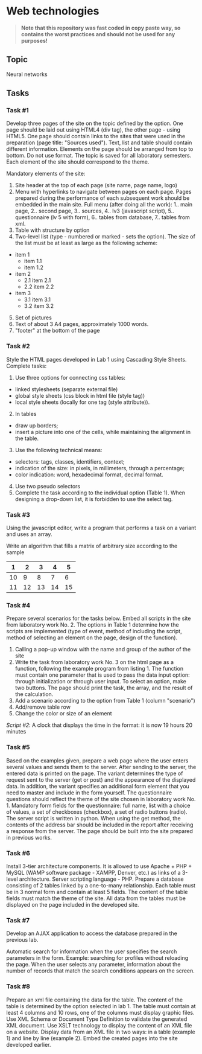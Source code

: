 # Web technologies

> **Note that this repository was fast coded in copy paste way, so contains the worst practices and should not be used for any purposes!**

## Topic

Neural networks

## Tasks

###  Task #1

Develop three pages of the site on the topic defined by the option. One page should be laid out using HTML4 (div tag),
the other page - using HTML5. One page should contain links to the sites that were used in the preparation
(page title: "Sources used"). Text, list and table should contain different information.
Elements on the page should be arranged from top to bottom. Do not use format. The topic is saved for all laboratory semesters. 
Each element of the site should correspond to the theme.

Mandatory elements of the site:
1) Site header at the top of each page (site name, page name, logo)
2) Menu with hyperlinks to navigate between pages on each page. Pages prepared during the performance of each subsequent work should be embedded in the main site. Full menu (after doing all the work): 1.. main page, 2.. second page, 3.. sources, 4.. lv3 (javascript script), 5.. questionnaire (lv 5 with form), 6.. tables from database, 7.. tables from xml.
3) Table with structure by option
4) Two-level list (type - numbered or marked - sets the option). The size of the list must be at least as large as the following scheme:

* item 1
    * item 1.1
    * item 1.2
* item 2
    * 2.1 item 2.1
    * 2.2 item 2.2
* item 3
    * 3.1 item 3.1
    * 3.2 item 3.2

5) Set of pictures
6) Text of about 3 A4 pages, approximately 1000 words.
7) "footer" at the bottom of the page

###  Task #2

Style the HTML pages developed in Lab 1 using Cascading Style Sheets. Complete tasks:
1) Use three options for connecting css tables:
- linked stylesheets (separate external file)
- global style sheets (css block in html file (style tag))
- local style sheets (locally for one tag (style attribute)).
2) In tables
- draw up borders;
- insert a picture into one of the cells, while maintaining the alignment in the table.
3) Use the following technical means:
- selectors: tags, classes, identifiers, context;
- indication of the size: in pixels, in millimeters, through a percentage;
- color indication: word, hexadecimal format, decimal format.
4) Use two pseudo selectors
5) Complete the task according to the individual option (Table 1). When designing a drop-down list, it is forbidden to use the select tag.

###  Task #3

Using the javascript editor, write a program that performs a task on a variant and uses an array.

Write an algorithm that fills a matrix of arbitrary size according to the sample

|     1     |     2     |     3     |     4     |     5     |
|-----------|-----------|-----------|-----------|-----------|
|     10    |     9     |     8     |     7     |     6     |
|     11    |     12    |     13    |     14    |     15    |

### Task #4

Prepare several scenarios for the tasks below. Embed all scripts in the site from laboratory work No. 2. The options in Table 1 determine how the scripts are implemented (type of event, method of including the script, method of selecting an element on the page, design of the function).
1) Calling a pop-up window with the name and group of the author of the site
2) Write the task from laboratory work No. 3 on the html page as a function, following the example program from listing 1. The function must contain one parameter that is used to pass the data input option: through initialization or through user input. To select an option, make two buttons. The page should print the task, the array, and the result of the calculation.
3) Add a scenario according to the option from Table 1 (column "scenario")
4) Add/remove table row
5) Change the color or size of an element

*Script #2*: A clock that displays the time in the format: it is now 19 hours 20 minutes

### Task #5

Based on the examples given, prepare a web page where the user enters several values and sends them to the server. After sending to the server, the entered data is printed on the page. The variant determines the type of request sent to the server (get or post) and the appearance of the displayed data. In addition, the variant specifies an additional form element that you need to master and include in the form yourself.
The questionnaire questions should reflect the theme of the site chosen in laboratory work No. 1. Mandatory form fields for the questionnaire: full name, list with a choice of values, a set of checkboxes (checkbox), a set of radio buttons (radio).
The server script is written in python.
When using the get method, the contents of the address bar should be included in the report after receiving a response from the server.
The page should be built into the site prepared in previous works.

### Task #6

Install 3-tier architecture components. It is allowed to use Apache + PHP + MySQL (WAMP software package - XAMPP, Denver, etc.)
as links of a 3-level architecture. Server scripting language - PHP. Prepare a database consisting of 2 tables linked by
a one-to-many relationship. Each table must be in 3 normal form and contain at least 5 fields. The content of the table
fields must match the theme of the site. All data from the tables must be displayed on the page included in the developed site.

### Task #7

Develop an AJAX application to access the database prepared in the previous lab.

Automatic search for information when the user specifies the search parameters in the form. 
Example: searching for profiles without reloading the page. When the user selects any parameter, information about the 
number of records that match the search conditions appears on the screen.

### Task #8

Prepare an xml file containing the data for the table. The content of the table is determined by the option selected in lab 1.
The table must contain at least 4 columns and 10 rows, one of the columns must display graphic files.
Use XML Schema or Document Type Definition to validate the generated XML document.
Use XSLT technology to display the content of an XML file on a website. Display data from an XML file in two ways: in a 
table (example 1) and line by line (example 2). Embed the created pages into the site developed earlier.
